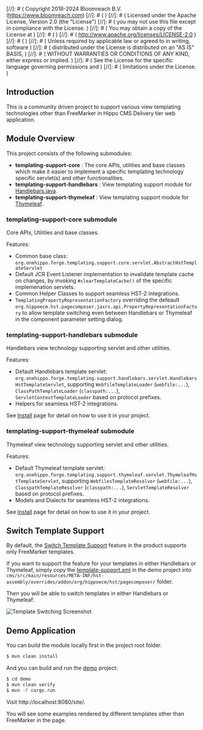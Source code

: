 [//]: # (  Copyright 2018-2024 Bloomreach B.V. (https://www.bloomreach.com)
[//]: # (  )
[//]: # (  Licensed under the Apache License, Version 2.0 (the "License")
[//]: # (  you may not use this file except in compliance with the License.  )
[//]: # (  You may obtain a copy of the License at  )
[//]: # (  )
[//]: # (       http://www.apache.org/licenses/LICENSE-2.0  )
[//]: # (  )
[//]: # (  Unless required by applicable law or agreed to in writing, software  )
[//]: # (  distributed under the License is distributed on an "AS IS" BASIS,  )
[//]: # (  WITHOUT WARRANTIES OR CONDITIONS OF ANY KIND, either express or implied.  )
[//]: # (  See the License for the specific language governing permissions and  )
[//]: # (  limitations under the License.  )

## Introduction

This is a community driven project to support various view templating technologies other than FreeMarker in Hippo CMS Delivery tier web application.

## Module Overview

This project consists of the following submodules:

- **templating-support-core** : The core APIs, utilities and base classes which make it easier to implement a specific templating technology specific servlet(s) and other functionalities.
- **templating-support-handlebars** : View templating support module for [Handlebars.java](https://github.com/jknack/handlebars.java).
- **templating-support-thymeleaf** : View templating support module for [Thymeleaf](https://www.thymeleaf.org/).

### **templating-support-core** submodule

Core APIs, Utilities and base classes.

Features:

- Common base class: ```org.onehippo.forge.templating.support.core.servlet.AbstractHstTemplateServlet```
- Default JCR Event Listener implementation to invalidate template cache on changes, by invoking ```#clearTemplateCache()``` of the specific implemenation servlets.
- Common Helper Classes to support seamless HST-2 integrations.
- ```TemplatingPropertyRepresentationFactory``` overriding the defeault ```org.hippoecm.hst.pagecomposer.jaxrs.api.PropertyRepresentationFactory``` to allow template switching
  even between Handlebars or Thymeleaf in the component parameter setting dialog.

### **templating-support-handlebars** submodule

Handlebars view technology supporting servlet and other utilities.

Features:

- Default Handlebars template servlet: ```org.onehippo.forge.templating.support.handlebars.servlet.HandlebarsHstTemplateServlet```,
  supporting ```WebfileTemplateLoader``` (```webfile:...```),
  ```ClassPathTemplateLoader``` (```classpath:...```),
  ```ServletContextTemplateLoader```
  based on protocol prefixes.
- Helpers for seamless HST-2 integrations.

See [Install](handlebars-install.html) page for detail on how to use it in your project.

### **templating-support-thymeleaf** submodule

Thymeleaf view technology supporting servlet and other utilities.

Features:

- Default Thymeleaf template servlet: ```org.onehippo.forge.templating.support.thymeleaf.servlet.ThymeleafHstTemplateServlet```,
  supporting ```WebfilesTemplateResolver``` (```webfile:...```),
  ```ClasspathTemplateResolver``` (```classpath:...```),
  ```ServletTemplateResolver```
  based on protocol prefixes.
- Models and Dialects for seamless HST-2 integrations.

See [Install](thymeleaf-install.html) page for detail on how to use it in your project.

## Switch Template Support

By default, the [Switch Template Support](https://xmdocumentation.bloomreach.com/library/concepts/web-files/switch-template-support.html) feature in the product supports only FreeMarker templates.

If you want to support the feature for your templates in either Handlebars or Thymeleaf,
simply copy the [template-support.xml](https://github.com/bloomreach-forge/templating-support/blob/develop/demo/cms/src/main/resources/META-INF/hst-assembly/overrides/addon/org/hippoecm/hst/pagecomposer/template-support.xml) in the demo project
into ```cms/src/main/resources/META-INF/hst-assembly/overrides/addon/org/hippoecm/hst/pagecomposer/``` folder.

Then you will be able to switch templates in either Handlebars or Thymeleaf:

![Template Switching Screenshot](images/template_switch.png "Template Switching Screenshot")


## Demo Application

You can build the module locally first in the project root folder.

```bash
$ mvn clean install
```

And you can build and run the [demo](demo) project:

```bash
$ cd demo
$ mvn clean verify
$ mvn -P cargo.run
```

Visit http://localhost:8080/site/.

You will see some examples rendered by different templates other than FreeMarker in the page.
